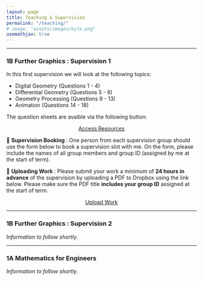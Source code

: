```yaml
---
layout: page
title: Teaching & Supervision
permalink: "/teaching/"
# image: "assets/images/kyle.png"
usemathjax: true
---
```




<hr> 

<h3>1B Further Graphics : Supervision 1</h3>

In this first supervision we will look at the following topics:

<ul>
  <li>Digital Geometry (Questions 1 - 4)</li>
  <li>Differential Geometry (Questions 5 - 8)</li>
  <li>Geometry Processing (Questions 9 - 13)</li>
  <li>Animation (Questions 14 - 18)</li>
</ul>

The question sheets are avaible via the following button: 
<center>
<a href="" class="btn btn-dark text-white px-4 ">Access Resources</a>
</center> 


📅 <b>Supervision Booking</b> : One person from each supervision group should use the form below to book a supervision slot with me. On the form, please include the names of all group members and group ID (assigned by me at the start of term).



<!-- Google Calendar Appointment Scheduling begin -->
<center>
<link href="https://calendar.google.com/calendar/scheduling-button-script.css" rel="stylesheet">
<script src="https://calendar.google.com/calendar/scheduling-button-script.js" async></script>
<script>
(function() {
  var target = document.currentScript;
  window.addEventListener('load', function() {
    calendar.schedulingButton.load({
      url: 'https://calendar.google.com/calendar/appointments/schedules/AcZssZ0KU-_yQ2lGyNu7GVheJEgmetyDor3va3rsgsBvrglHA8zlQrBy7V6g2snJwEtRW7UpBkriSB8f?gv=true',
      color: '#E4C441',
      label: 'Book a supervision',
      target,
    });
  });
})();
</script>
</center> 


📝 <b>Uploading Work</b> : Please submit your work a minimum of <b>24 hours in advance</b> of the supervision by uploading a PDF to Dropbox using the link below. Please make sure the PDF title <b>includes your group ID</b> assigned at the start of term.

<center>
<a href="" class="btn btn-dark text-white px-4 ">Upload Work</a>
</center> 

<hr> 

<h3>1B Further Graphics : Supervision 2</h3>
<i> Information to follow shortly. </i>
<hr>
<h3>1A Mathematics for Engineers</h3>
<i> Information to follow shortly. </i>
<!-- end Google Calendar Appointment Scheduling -->



<!-- 
I am a first year PhD student, supervised by Dr Cengiz Öztireli. My research spans computer graphics, computer vision, and machine learning. I seek to enable the easy creation, manipulation, visualisation, and analysis of high-fidelity digital models of reality, with a specific emphasis on the modelling of natural structures. My PhD is funded by the EPSRC Centre for Doctoral Training in Agri-Food Robotics: <u><a href ="https://agriforwards-cdt.blogs.lincoln.ac.uk">AgriFoRwArdS</a></u>.

Before coming to Cambridge, I studied for an integrated masters degree in Mathematics and Physics (MMath&Phys) at the Univeristy of Manchester and a masters degree (MSc) in Robotics and Autonomous Systems at the University of Lincoln. 

<h5><u>Curriculum Vitae</u></h5>
I keep my most up-to-date CV on Google Drive - a copy can be found using the link below.
<p style="text-align:center;" ><a href="https://drive.google.com/file/d/1Lk5KxSEiO3dN4pkuNKXfIYpbGfAgSfJ0/view?usp=sharing" class="btn btn-dark text-white px-5 btn-lg">Curriculum Vitae</a></p> -->